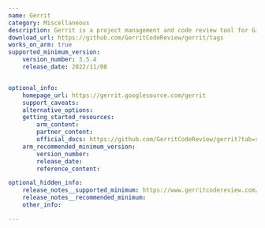 ```yaml
---
name: Gerrit
category: Miscellaneous
description: Gerrit is a project management and code review tool for Git projects.
download_url: https://github.com/GerritCodeReview/gerrit/tags
works_on_arm: true
supported_minimum_version:
    version_number: 3.5.4
    release_date: 2022/11/08


optional_info:
    homepage_url: https://gerrit.googlesource.com/gerrit
    support_caveats:
    alternative_options:
    getting_started_resources:
        arm_content:
        partner_content:
        official_docs: https://github.com/GerritCodeReview/gerrit?tab=readme-ov-file#build
    arm_recommended_minimum_version:
        version_number:
        release_date:
        reference_content:

optional_hidden_info:
    release_notes__supported_minimum: https://www.gerritcodereview.com/3.5.html#354
    release_notes__recommended_minimum:
    other_info:

---
```

